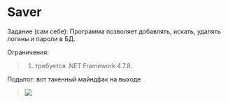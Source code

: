 # Saver
Задание (сам себе):
Программа позволяет добавлять, искать, удалять логины и пароли в БД.

Ограничения:
>1. требуется .NET Framework 4.7.8.

Подытог: вот такенный майндфак на выходе
>![](Saver/master/Saver/Resources/ImageWithIcons.png)
